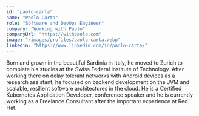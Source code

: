 ```yaml
---
id: "paolo-carta"
name: "Paolo Carta"
role: "Software and DevOps Engineer"
company: "Working with Paolo"
companyUrl: "https://withpaolo.com"
image: "/images/profiles/paolo-carta.webp"
linkedin: "https://www.linkedin.com/in/paolo-carta/"
---
```


Born and grown in the beautiful Sardinia in Italy, he moved to Zurich to complete his studies at the Swiss Federal Institute of Technology. After working there on delay tolerant networks with Android devices as a research assistant, he focused on backend development on the JVM and scalable, resilient software architectures in the cloud. He is a Certified Kubernetes Application Developer, conference speaker and he is currently working as a Freelance Consultant after the important experience at Red Hat.
